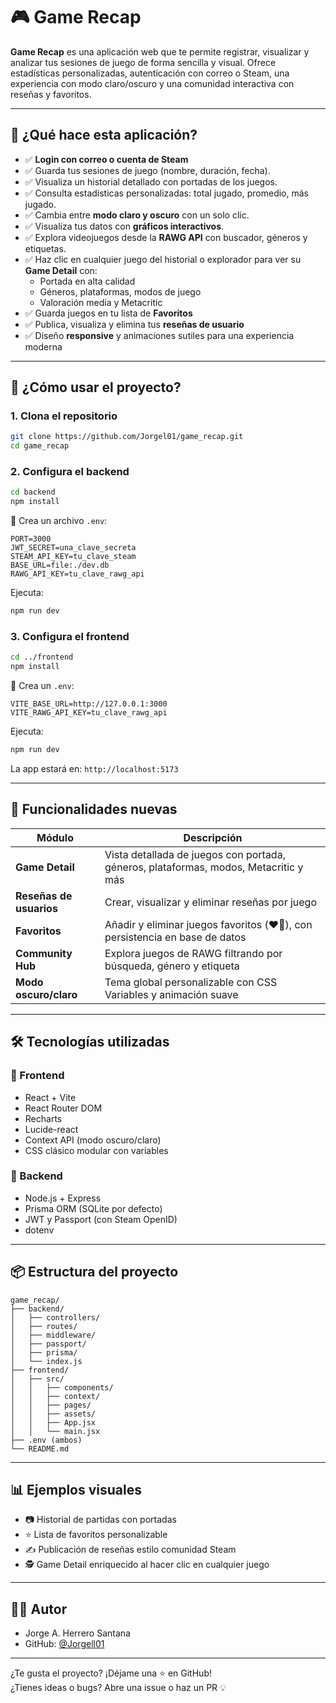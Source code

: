 
# 🎮 Game Recap

**Game Recap** es una aplicación web que te permite registrar, visualizar y analizar tus sesiones de juego de forma sencilla y visual. Ofrece estadísticas personalizadas, autenticación con correo o Steam, una experiencia con modo claro/oscuro y una comunidad interactiva con reseñas y favoritos.

---

## 🚀 ¿Qué hace esta aplicación?

- ✅ **Login con correo o cuenta de Steam**
- ✅ Guarda tus sesiones de juego (nombre, duración, fecha).
- ✅ Visualiza un historial detallado con portadas de los juegos.
- ✅ Consulta estadísticas personalizadas: total jugado, promedio, más jugado.
- ✅ Cambia entre **modo claro y oscuro** con un solo clic.
- ✅ Visualiza tus datos con **gráficos interactivos**.
- ✅ Explora videojuegos desde la **RAWG API** con buscador, géneros y etiquetas.
- ✅ Haz clic en cualquier juego del historial o explorador para ver su **Game Detail** con:
  - Portada en alta calidad
  - Géneros, plataformas, modos de juego
  - Valoración media y Metacritic
- ✅ Guarda juegos en tu lista de **Favoritos**
- ✅ Publica, visualiza y elimina tus **reseñas de usuario**
- ✅ Diseño **responsive** y animaciones sutiles para una experiencia moderna

---

## 🧪 ¿Cómo usar el proyecto?

### 1. Clona el repositorio

```bash
git clone https://github.com/Jorgel01/game_recap.git
cd game_recap
```

### 2. Configura el backend

```bash
cd backend
npm install
```

🔑 Crea un archivo `.env`:

```env
PORT=3000
JWT_SECRET=una_clave_secreta
STEAM_API_KEY=tu_clave_steam
BASE_URL=file:./dev.db
RAWG_API_KEY=tu_clave_rawg_api
```

Ejecuta:

```bash
npm run dev
```

### 3. Configura el frontend

```bash
cd ../frontend
npm install
```

🔑 Crea un `.env`:

```env
VITE_BASE_URL=http://127.0.0.1:3000
VITE_RAWG_API_KEY=tu_clave_rawg_api
```

Ejecuta:

```bash
npm run dev
```

La app estará en: `http://localhost:5173`

---

## 🧩 Funcionalidades nuevas

| Módulo         | Descripción |
|----------------|-------------|
| **Game Detail** | Vista detallada de juegos con portada, géneros, plataformas, modos, Metacritic y más |
| **Reseñas de usuarios** | Crear, visualizar y eliminar reseñas por juego |
| **Favoritos** | Añadir y eliminar juegos favoritos (❤️🤍), con persistencia en base de datos |
| **Community Hub** | Explora juegos de RAWG filtrando por búsqueda, género y etiqueta |
| **Modo oscuro/claro** | Tema global personalizable con CSS Variables y animación suave |

---

## 🛠️ Tecnologías utilizadas

### 🔹 Frontend

- React + Vite
- React Router DOM
- Recharts
- Lucide-react
- Context API (modo oscuro/claro)
- CSS clásico modular con variables

### 🔸 Backend

- Node.js + Express
- Prisma ORM (SQLite por defecto)
- JWT y Passport (con Steam OpenID)
- dotenv

---

## 📦 Estructura del proyecto

```
game_recap/
├── backend/
│   ├── controllers/
│   ├── routes/
│   ├── middleware/
│   ├── passport/
│   ├── prisma/
│   └── index.js
├── frontend/
│   ├── src/
│   │   ├── components/
│   │   ├── context/
│   │   ├── pages/
│   │   ├── assets/
│   │   ├── App.jsx
│   │   └── main.jsx
├── .env (ambos)
└── README.md
```

---

## 📊 Ejemplos visuales

- 📷 Historial de partidas con portadas
- ⭐ Lista de favoritos personalizable
- ✍️ Publicación de reseñas estilo comunidad Steam
- 🕵️ Game Detail enriquecido al hacer clic en cualquier juego

---

## 👨‍💻 Autor

- Jorge A. Herrero Santana  
- GitHub: [@Jorgell01](https://github.com/Jorgell01)

---

¿Te gusta el proyecto? ¡Déjame una ⭐ en GitHub!  
¿Tienes ideas o bugs? Abre una issue o haz un PR 💡
